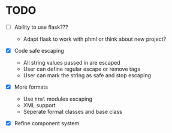 # TODO

- [ ] Ability to use flask???
  - Adapt flask to work with phml or think about new project?

- [x] Code safe escaping
  - All string values passed in are escaped
  - User can define regular escape or remove tags
  - User can mark the string as safe and stop escaping
- [x] More formats
  - Use `html` modules escaping
  - XML support
  - Seperate format classes and base class
- [x] Refine component system